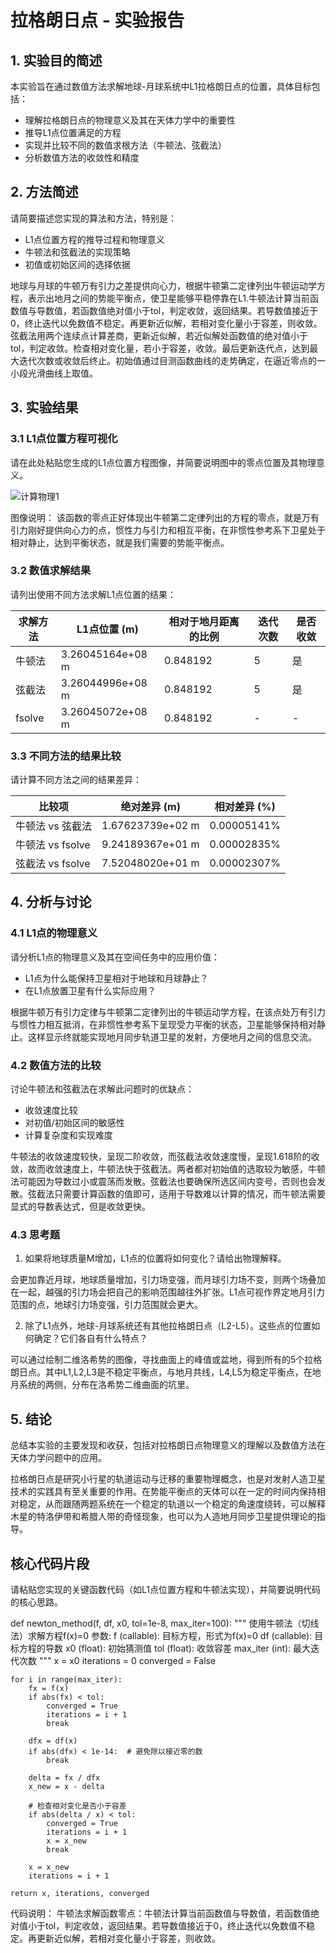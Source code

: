 # 拉格朗日点 - 实验报告

## 1. 实验目的简述

本实验旨在通过数值方法求解地球-月球系统中L1拉格朗日点的位置，具体目标包括：
- 理解拉格朗日点的物理意义及其在天体力学中的重要性
- 推导L1点位置满足的方程
- 实现并比较不同的数值求根方法（牛顿法、弦截法）
- 分析数值方法的收敛性和精度

## 2. 方法简述

请简要描述您实现的算法和方法，特别是：
- L1点位置方程的推导过程和物理意义
- 牛顿法和弦截法的实现策略
- 初值或初始区间的选择依据

地球与月球的牛顿万有引力之差提供向心力，根据牛顿第二定律列出牛顿运动学方程，表示出地月之间的势能平衡点，使卫星能够平稳停靠在L1.牛顿法计算当前函数值与导数值，若函数值绝对值小于tol，判定收敛，返回结果。若导数值接近于0，终止迭代以免数值不稳定。再更新近似解，若相对变化量小于容差，则收敛。弦截法用两个连续点计算差商，更新近似解，若近似解处函数值的绝对值小于tol，判定收敛。检查相对变化量，若小于容差，收敛。最后更新迭代点，达到最大迭代次数或收敛后终止。初始值通过目测函数曲线的走势确定，在逼近零点的一小段光滑曲线上取值。

## 3. 实验结果

### 3.1 L1点位置方程可视化

请在此处粘贴您生成的L1点位置方程图像，并简要说明图中的零点位置及其物理意义。

![计算物理1](https://github.com/user-attachments/assets/22752cb5-fd7a-457d-af8c-d67f7e2cefb1)


图像说明：
该函数的零点正好体现出牛顿第二定律列出的方程的零点，就是万有引力刚好提供向心力的点，惯性力与引力和相互平衡，在非惯性参考系下卫星处于相对静止，达到平衡状态，就是我们需要的势能平衡点。
### 3.2 数值求解结果

请列出使用不同方法求解L1点位置的结果：

| 求解方法 | L1点位置 (m) | 相对于地月距离的比例 | 迭代次数 | 是否收敛 |
|---------|------------|-------------------|---------|--------|
| 牛顿法   |  3.26045164e+08 m |  0.848192    | 5 |     是   |
| 弦截法   | 3.26044996e+08 m | 0.848192   |5 |    是    |
| fsolve  | 3.26045072e+08 m   |  0.848192   | -       | -      |

### 3.3 不同方法的结果比较

请计算不同方法之间的结果差异：

| 比较项 | 绝对差异 (m) | 相对差异 (%) |
|-------|------------|-------------|
| 牛顿法 vs 弦截法 | 1.67623739e+02 m | 0.00005141% |
| 牛顿法 vs fsolve | 9.24189367e+01 m | 0.00002835% |
| 弦截法 vs fsolve | 7.52048020e+01 m | 0.00002307% |

## 4. 分析与讨论

### 4.1 L1点的物理意义

请分析L1点的物理意义及其在空间任务中的应用价值：
- L1点为什么能保持卫星相对于地球和月球静止？
- 在L1点放置卫星有什么实际应用？

根据牛顿万有引力定律与牛顿第二定律列出的牛顿运动学方程，在该点处万有引力与惯性力相互抵消，在非惯性参考系下呈现受力平衡的状态，卫星能够保持相对静止。这样显示终就能实现地月同步轨道卫星的发射，方便地月之间的信息交流。

### 4.2 数值方法的比较

讨论牛顿法和弦截法在求解此问题时的优缺点：
- 收敛速度比较
- 对初值/初始区间的敏感性
- 计算复杂度和实现难度

牛顿法的收敛速度较快，呈现二阶收敛，而弦截法收敛速度慢，呈现1.618阶的收敛，故而收敛速度上，牛顿法快于弦截法。两者都对初始值的选取较为敏感，牛顿法可能因为导数过小或震荡而发散。弦截法也要确保所选区间内变号，否则也会发散。弦截法只需要计算函数的值即可，适用于导数难以计算的情况，而牛顿法需要显式的导数表达式，但是收敛更快。
### 4.3 思考题

1. 如果将地球质量M增加，L1点的位置将如何变化？请给出物理解释。

会更加靠近月球，地球质量增加，引力场变强，而月球引力场不变，则两个场叠加在一起，越强的引力场会把自己的影响范围越往外扩张。L1点可视作界定地月引力范围的点，地球引力场变强，引力范围就会更大。

2. 除了L1点外，地球-月球系统还有其他拉格朗日点（L2-L5）。这些点的位置如何确定？它们各自有什么特点？

可以通过绘制二维洛希势的图像，寻找曲面上的峰值或盆地，得到所有的5个拉格朗日点。其中L1,L2,L3是不稳定平衡点，与地月共线，L4,L5为稳定平衡点，在地月系统的两侧，分布在洛希势二维曲面的坑里。

## 5. 结论

总结本实验的主要发现和收获，包括对拉格朗日点物理意义的理解以及数值方法在天体力学问题中的应用。

拉格朗日点是研究小行星的轨道运动与迁移的重要物理概念，也是对发射人造卫星技术的实践具有至关重要的作用。在势能平衡点的天体可以在一定的时间内保持相对稳定，从而跟随两题系统在一个稳定的轨道以一个稳定的角速度绕转，可以解释木星的特洛伊带和希腊人带的奇怪现象，也可以为人造地月同步卫星提供理论的指导。

## 核心代码片段

请粘贴您实现的关键函数代码（如L1点位置方程和牛顿法实现），并简要说明代码的核心思路。

def newton_method(f, df, x0, tol=1e-8, max_iter=100):
    """
    使用牛顿法（切线法）求解方程f(x)=0
    参数:
        f (callable): 目标方程，形式为f(x)=0
        df (callable): 目标方程的导数
        x0 (float): 初始猜测值
        tol (float): 收敛容差
        max_iter (int): 最大迭代次数
    """
    x = x0
    iterations = 0
    converged = False
    
    for i in range(max_iter):
        fx = f(x)
        if abs(fx) < tol:
            converged = True
            iterations = i + 1
            break
        
        dfx = df(x)
        if abs(dfx) < 1e-14:  # 避免除以接近零的数
            break
        
        delta = fx / dfx
        x_new = x - delta
        
        # 检查相对变化是否小于容差
        if abs(delta / x) < tol:
            converged = True
            iterations = i + 1
            x = x_new
            break
        
        x = x_new
        iterations = i + 1
    
    return x, iterations, converged


代码说明：
牛顿法求解函数零点：牛顿法计算当前函数值与导数值，若函数值绝对值小于tol，判定收敛，返回结果。若导数值接近于0，终止迭代以免数值不稳定。再更新近似解，若相对变化量小于容差，则收敛。
